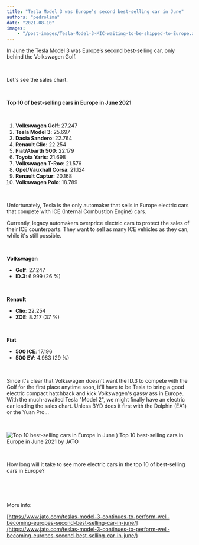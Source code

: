 ```yaml
---
title: "Tesla Model 3 was Europe’s second best-selling car in June"
authors: "pedrolima"
date: "2021-08-10"
images: 
    - "/post-images/Tesla-Model-3-MIC-waiting-to-be-shipped-to-Europe.avif"
---
```


In June the Tesla Model 3 was Europe’s second best-selling car, only behind the Volkswagen Golf.

 

Let's see the sales chart.

 

**Top 10 of best-selling cars in Europe in June 2021**

 

1. **Volkswagen Golf**: 27.247
2. **Tesla Model 3**: 25.697
3. **Dacia Sandero**: 22.764
4. **Renault Clio**: 22.254
5. **Fiat/Abarth 500**: 22.179
6. **Toyota Yaris**: 21.698
7. **Volkswagen T-Roc**: 21.576
8. **Opel/Vauxhall Corsa**: 21.124
9. **Renault Captur**: 20.168
10. **Volkswagen Polo**: 18.789

 

Unfortunately, Tesla is the only automaker that sells in Europe electric cars that compete with ICE (Internal Combustion Engine) cars.

Currently, legacy automakers overprice electric cars to protect the sales of their ICE counterparts. They want to sell as many ICE vehicles as they can, while it's still possible.

 

**Volkswagen**

- **Golf**: 27.247
- **ID.3**: 6.999 (26 %)

 

**Renault**

- **Clio**: 22.254
- **ZOE**: 8.217 (37 %)

 

**Fiat**

- **500 ICE**: 17.196
- **500 EV**: 4.983 (29 %)

 

Since it's clear that Volkswagen doesn't want the ID.3 to compete with the Golf for the first place anytime soon, it'll have to be Tesla to bring a good electric compact hatchback and kick Volkswagen's gassy ass in Europe. With the much-awaited Tesla "Model 2", we might finally have an electric car leading the sales chart. Unless BYD does it first with the Dolphin (EA1) or the Yuan Pro...

 

![Top 10 best-selling cars in Europe in June ) Top 10 best-selling cars in Europe in June 2021 by JATO](post-images/Top-10-best-selling-cars-in-Europe-in-June-2021-by-JATO.avif)

 

How long will it take to see more electric cars in the top 10 of best-selling cars in Europe?

 

 

More info:

[https://www.jato.com/teslas-model-3-continues-to-perform-well-becoming-europes-second-best-selling-car-in-june/](https://www.jato.com/teslas-model-3-continues-to-perform-well-becoming-europes-second-best-selling-car-in-june/)

